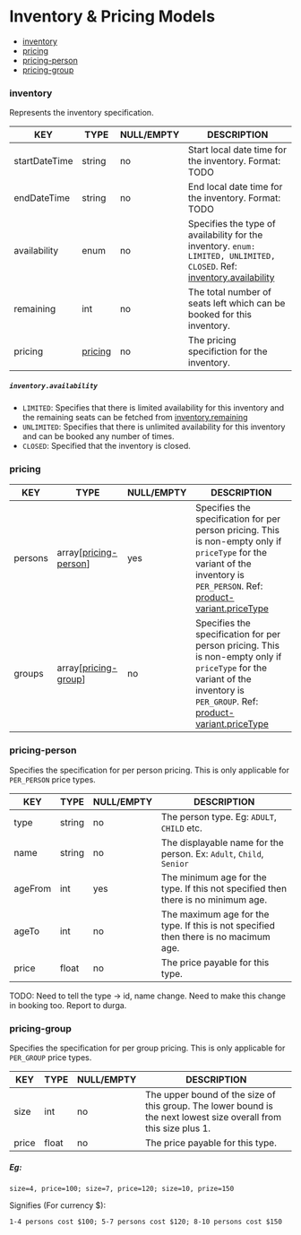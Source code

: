 # Inventory & Pricing Models

* [inventory](#inventory)
* [pricing](#pricing)
* [pricing-person](#pricing-person)
* [pricing-group](#pricing-group)

### inventory

Represents the inventory specification.

KEY | TYPE | NULL/EMPTY | DESCRIPTION
--- | --- | --- | ---
startDateTime | string | no | Start local date time for the inventory. Format: TODO
endDateTime | string | no | End local date time for the inventory. Format: TODO
availability | enum | no | Specifies the type of availability for the inventory. `enum: LIMITED, UNLIMITED, CLOSED`. Ref: [inventory.availability](#inventory--availability)
remaining | int | no | The total number of seats left which can be booked for this inventory.
pricing | [pricing](#pricing) | no | The pricing specifiction for the inventory.

##### <a name="inventory--availability"></a>`inventory.availability`

* `LIMITED`: Specifies that there is limited availability for this inventory and the remaining seats can be fetched from [inventory.remaining](#inventory)
* `UNLIMITED`: Specifies that there is unlimited availability for this inventory and can be booked any number of times.
* `CLOSED`: Specified that the inventory is closed.

### pricing

KEY | TYPE | NULL/EMPTY | DESCRIPTION
--- | --- | --- | ---
persons | array[[pricing-person](#pricing-person)] | yes | Specifies the specification for per person pricing. This is non-empty only if `priceType` for the variant of the inventory is `PER_PERSON`. Ref: [product-variant.priceType](product-models.md#product-variant)
groups | array[[pricing-group](#pricing-group)] | no | Specifies the specification for per person pricing. This is non-empty only if `priceType` for the variant of the inventory is `PER_GROUP`. Ref: [product-variant.priceType](product-models.md#product-variant)

### pricing-person

Specifies the specification for per person pricing. This is only applicable for `PER_PERSON` price types.

KEY | TYPE | NULL/EMPTY | DESCRIPTION
--- | --- | --- | ---
type | string | no | The person type. Eg: `ADULT`, `CHILD` etc.
name | string | no | The displayable name for the person. Ex: `Adult`, `Child`, `Senior`
ageFrom | int | yes | The minimum age for the type. If this not specified then there is no minimum age.
ageTo | int | no | The maximum age for the type. If this is not specified then there is no macimum age.
price | float | no | The price payable for this type.

TODO: Need to tell the type -> id, name change. Need to make this change in booking too. Report to durga.

### pricing-group

Specifies the specification for per group pricing. This is only applicable for `PER_GROUP` price types.

KEY | TYPE | NULL/EMPTY | DESCRIPTION
--- | --- | --- | ---
size | int | no | The upper bound of the size of this group. The lower bound is the next lowest size overall from this size plus 1.
price | float | no | The price payable for this type.

##### Eg:

`size=4, price=100; size=7, price=120; size=10, prize=150`

Signifies (For currency $):

`1-4 persons cost $100; 5-7 persons cost $120; 8-10 persons cost $150`
